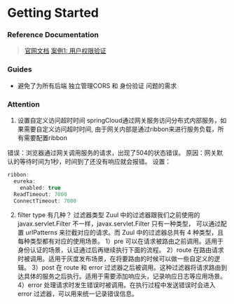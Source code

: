# Getting Started

### Reference Documentation
> [官网文档](https://docs.spring.io/spring-cloud-netflix/docs/2.2.7.RELEASE/reference/html/#router-and-filter-zuul)
> [案例1: 用户权限验证](https://blog.csdn.net/qq_40407127/article/details/109449350)

### Guides
- 避免了为所有后端 独立管理CORS 和 身份验证 问题的需求

### Attention
1. 设置自定义访问超时时间
springCloud通过网关服务访问分布式内部服务，如果需要自定义访问超时时间,
由于网关内部是通过ribbon来进行服务负载，所有需要配置ribbon

错误：浏览器通过网关调用服务的请求，出现了504的状态错误。
原因：网关默认的等待时间为1秒，时间到了还没有响应就会报错。
设置：
```java
ribbon:
  eureka:
    enabled: true
  ReadTimeout: 7000
  ConnectTimeout: 7000
```
2. filter type 有几种？
过滤器类型
Zuul 中的过滤器跟我们之前使用的 javax.servlet.Filter 不一样，javax.servlet.Filter 只有一种类型，
可以通过配置 urlPatterns 来拦截对应的请求。而 Zuul 中的过滤器总共有 4 种类型，且每种类型都有对应的使用场景。
1）pre
可以在请求被路由之前调用。适用于身份认证的场景，认证通过后再继续执行下面的流程。
2）route
在路由请求时被调用。适用于灰度发布场景，在将要路由的时候可以做一些自定义的逻辑。
3）post
在 route 和 error 过滤器之后被调用。这种过滤器将请求路由到达具体的服务之后执行。适用于需要添加响应头，记录响应日志等应用场景。
4）error
处理请求时发生错误时被调用。在执行过程中发送错误时会进入 error 过滤器，可以用来统一记录错误信息。